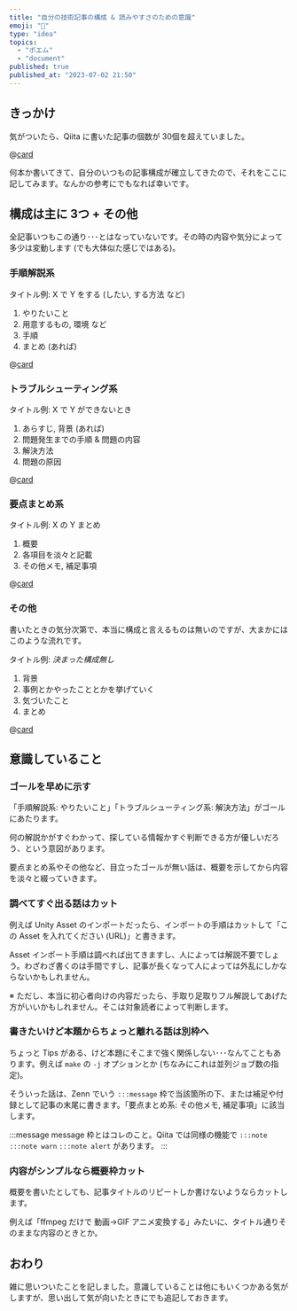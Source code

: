 ```yaml
---
title: "自分の技術記事の構成 & 読みやすさのための意識"
emoji: "📝"
type: "idea"
topics:
  - "ポエム"
  - "document"
published: true
published_at: "2023-07-02 21:50"
---
```


## きっかけ

気がついたら、Qiita に書いた記事の個数が 30個を超えていました。

@[card](https://qiita.com/aKuad)

何本か書いてきて、自分のいつもの記事構成が確立してきたので、それをここに記してみます。なんかの参考にでもなれば幸いです。

## 構成は主に 3つ + その他

全記事いつもこの通り･･･とはなっていないです。その時の内容や気分によって多少は変動します (でも大体似た感じではある)。

### 手順解説系

タイトル例: X で Y をする (したい, する方法 など)

1. やりたいこと
2. 用意するもの, 環境 など
3. 手順
4. まとめ (あれば)

@[card](https://qiita.com/aKuad/items/2942b85cf0563436e241)

### トラブルシューティング系

タイトル例: X で Y ができないとき

1. あらすじ, 背景 (あれば)
2. 問題発生までの手順 & 問題の内容
3. 解決方法
4. 問題の原因

@[card](https://qiita.com/aKuad/items/be450ce65359a3e94820)

### 要点まとめ系

タイトル例: X の Y まとめ

1. 概要
2. 各項目を淡々と記載
3. その他メモ, 補足事項

@[card](https://qiita.com/aKuad/items/e4d89b24a717c955d701)

### その他

書いたときの気分次第で、本当に構成と言えるものは無いのですが、大まかにはこのような流れです。

タイトル例: *決まった構成無し*

1. 背景
2. 事例とかやったこととかを挙げていく
3. 気づいたこと
4. まとめ

@[card](https://zenn.dev/akuad/articles/my-branch-model)

## 意識していること

### ゴールを早めに示す

「手順解説系: やりたいこと」「トラブルシューティング系: 解決方法」がゴールにあたります。

何の解説かがすぐわかって、探している情報かすぐ判断できる方が優しいだろう、という意図があります。

要点まとめ系やその他など、目立ったゴールが無い話は、概要を示してから内容を淡々と綴っていきます。

### 調べてすぐ出る話はカット

例えば Unity Asset のインポートだったら、インポートの手順はカットして「この Asset を入れてください (URL)」と書きます。

Asset インポート手順は調べれば出てきますし、人によっては解説不要でしょう。わざわざ書くのは手間ですし、記事が長くなって人によっては外乱にしかならないかもしれません。

※ ただし、本当に初心者向けの内容だったら、手取り足取りフル解説してあげた方がいいかもしれません。そこは対象読者によって判断します。

### 書きたいけど本題からちょっと離れる話は別枠へ

ちょっと Tips がある、けど本題にそこまで強く関係しない･･･なんてこともあります。例えば `make` の `-j` オプションとか (ちなみにこれは並列ジョブ数の指定)。

そういった話は、Zenn でいう `:::message` 枠で当該箇所の下、または補足や付録として記事の末尾に書きます。「要点まとめ系: その他メモ, 補足事項」に該当します。

:::message
message 枠とはコレのこと。Qiita では同様の機能で `:::note` `:::note warn` `:::note alert` があります。
:::

### 内容がシンプルなら概要枠カット

概要を書いたとしても、記事タイトルのリピートしか書けないようならカットします。

例えば「ffmpeg だけで 動画→GIF アニメ変換する」みたいに、タイトル通りそのままな内容のときとか。

## おわり

雑に思いついたことを記しました。意識していることは他にもいくつかある気がしますが、思い出して気が向いたときにでも追記しておきます。

